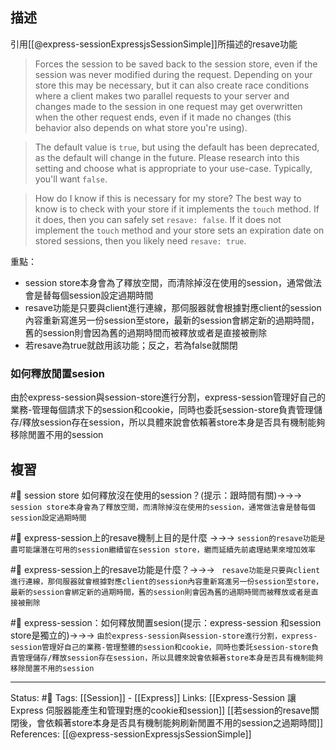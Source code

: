 
## 描述
引用[[@express-sessionExpressjsSessionSimple]]所描述的resave功能
> Forces the session to be saved back to the session store, even if the session was never modified during the request. Depending on your store this may be necessary, but it can also create race conditions where a client makes two parallel requests to your server and changes made to the session in one request may get overwritten when the other request ends, even if it made no changes (this behavior also depends on what store you're using).

> The default value is `true`, but using the default has been deprecated, as the default will change in the future. Please research into this setting and choose what is appropriate to your use-case. Typically, you'll want `false`.

> How do I know if this is necessary for my store? The best way to know is to check with your store if it implements the `touch` method. If it does, then you can safely set `resave: false`. If it does not implement the `touch` method and your store sets an expiration date on stored sessions, then you likely need `resave: true`.

重點：
- session store本身會為了釋放空間，而清除掉沒在使用的session，通常做法會是替每個session設定過期時間
- resave功能是只要與client進行連線，那伺服器就會根據對應client的session內容重新寫進另一份session至store，最新的session會綁定新的過期時間，舊的session則會因為舊的過期時間而被釋放或者是直接被刪除
- 若resave為true就啟用該功能；反之，若為false就關閉

### 如何釋放閒置sesion
由於express-session與session-store進行分割，express-session管理好自己的業務-管理每個請求下的session和cookie，同時也委託session-store負責管理儲存/釋放session存在session，所以具體來說會依賴著store本身是否具有機制能夠移除閒置不用的session

## 複習

#🧠  session store 如何釋放沒在使用的session？(提示：跟時間有關)->->-> `session store本身會為了釋放空間，而清除掉沒在使用的session，通常做法會是替每個session設定過期時間`
<!--SR:!2022-12-10,118,250-->

#🧠 express-session上的resave機制上目的是什麼 ->->-> `session的resave功能是盡可能讓潛在可用的session繼續留在session store，繼而延續先前處理結果來增加效率`
<!--SR:!2022-10-22,83,230-->

#🧠 express-session上的resave功能是什麼？->->-> ` resave功能是只要與client進行連線，那伺服器就會根據對應client的session內容重新寫進另一份session至store，最新的session會綁定新的過期時間，舊的session則會因為舊的過期時間而被釋放或者是直接被刪除`
<!--SR:!2023-03-14,177,250-->

#🧠 express-session：如何釋放閒置sesion(提示：express-session 和session store是獨立的)->->-> `由於express-session與session-store進行分割，express-session管理好自己的業務-管理整體的session和cookie，同時也委託session-store負責管理儲存/釋放session存在session，所以具體來說會依賴著store本身是否具有機制能夠移除閒置不用的session`
<!--SR:!2022-10-18,80,248-->


---
Status: #🌱 
Tags:
[[Session]] - [[Express]]
Links:
[[Express-Session 讓Express 伺服器能產生和管理對應的cookie和session]]
[[若session的resave關閉後，會依賴著store本身是否具有機制能夠刷新閒置不用的session之過期時間]]
References:
[[@express-sessionExpressjsSessionSimple]]